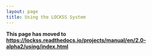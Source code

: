 ```yaml
---
layout: page
title: Using the LOCKSS System
---
```


**This page has moved to <https://lockss.readthedocs.io/projects/manual/en/2.0-alpha2/using/index.html>**
